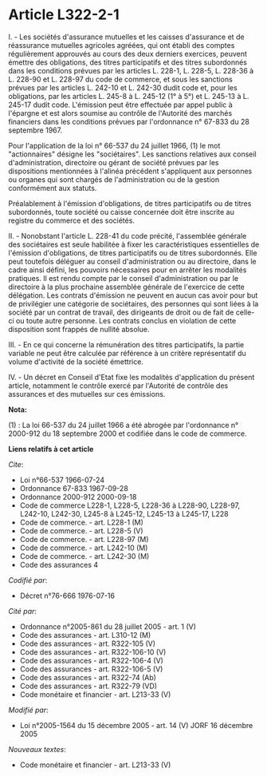# Article L322-2-1

I. - Les sociétés d'assurance mutuelles et les caisses d'assurance et de réassurance mutuelles agricoles agréées, qui ont
établi des comptes régulièrement approuvés au cours des deux derniers exercices, peuvent émettre des obligations, des titres
participatifs et des titres subordonnés dans les conditions prévues par les articles L. 228-1, L. 228-5, L. 228-36 à L.
228-90 et L. 228-97 du code de commerce, et sous les sanctions prévues par les articles L. 242-10 et L. 242-30 dudit code et,
pour les obligations, par les articles L. 245-8 à L. 245-12 (1° à 5°) et L. 245-13 à L. 245-17 dudit code. L'émission peut
être effectuée par appel public à l'épargne et est alors soumise au contrôle de l'Autorité des marchés financiers dans les
conditions prévues par l'ordonnance n° 67-833 du 28 septembre 1967.

Pour l'application de la loi n° 66-537 du 24 juillet 1966, (1) le mot "actionnaires" désigne les "sociétaires". Les sanctions
relatives aux conseil d'administration, directoire ou gérant de société prévues par les dispositions mentionnées à l'alinéa
précédent s'appliquent aux personnes ou organes qui sont chargés de l'administration ou de la gestion conformément aux
statuts.

Préalablement à l'émission d'obligations, de titres participatifs ou de titres subordonnés, toute société ou caisse concernée
doit être inscrite au registre du commerce et des sociétés.

II. - Nonobstant l'article L. 228-41 du code précité, l'assemblée générale des sociétaires est seule habilitée à fixer les
caractéristiques essentielles de l'émission d'obligations, de titres participatifs ou de titres subordonnés. Elle peut
toutefois déléguer au conseil d'administration ou au directoire,  dans le cadre ainsi défini, les pouvoirs nécessaires pour
en arrêter les modalités pratiques. Il est rendu compte par le conseil d'administration ou par le directoire à la plus
prochaine assemblée générale de l'exercice de cette délégation. Les contrats d'émission ne peuvent en aucun cas avoir pour
but de privilégier une catégorie de sociétaires, des personnes qui sont liées à la société par un contrat de travail, des
dirigeants de droit ou de fait de celle-ci ou toute autre personne. Les contrats conclus en violation de cette disposition
sont frappés de nullité absolue.

III. - En ce qui concerne la rémunération des titres participatifs, la partie variable ne peut être calculée par référence à
un critère représentatif du volume d'activité de la société émettrice.

IV. - Un décret en Conseil d'Etat fixe les modalités d'application du présent article, notamment le contrôle exercé par
l'Autorité de contrôle des assurances et des mutuelles sur ces émissions.

**Nota:**

(1) : La loi 66-537 du 24 juillet 1966 a été abrogée par l'ordonnance n° 2000-912 du 18 septembre 2000 et codifiée dans le
code de commerce.

**Liens relatifs à cet article**

_Cite_:

  - Loi n°66-537 1966-07-24
  - Ordonnance 67-833 1967-09-28
  - Ordonnance 2000-912 2000-09-18
  - Code de commerce L228-1, L228-5, L228-36 à L228-90, L228-97, L242-10, L242-30, L245-8 à L245-12, L245-13 à L245-17, L228
  - Code de commerce. - art. L228-1 (M)
  - Code de commerce. - art. L228-5 (V)
  - Code de commerce. - art. L228-97 (M)
  - Code de commerce. - art. L242-10 (M)
  - Code de commerce. - art. L242-30 (M)
  - Code des assurances 4

_Codifié par_:

  - Décret n°76-666 1976-07-16

_Cité par_:

  - Ordonnance n°2005-861 du 28 juillet 2005 - art. 1 (V)
  - Code des assurances - art. L310-12 (M)
  - Code des assurances - art. R322-105 (V)
  - Code des assurances - art. R322-106-10 (V)
  - Code des assurances - art. R322-106-4 (V)
  - Code des assurances - art. R322-106-5 (V)
  - Code des assurances - art. R322-74 (Ab)
  - Code des assurances - art. R322-79 (VD)
  - Code monétaire et financier - art. L213-33 (V)

_Modifié par_:

  - Loi n°2005-1564 du 15 décembre 2005 - art. 14 (V) JORF 16 décembre 2005

_Nouveaux textes_:

  - Code monétaire et financier - art. L213-33 (V)
